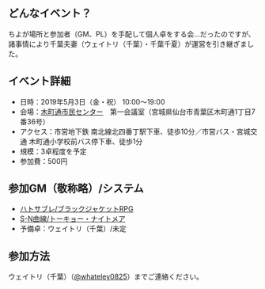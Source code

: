 ## どんなイベント？
ちよが場所と参加者（GM、PL）を手配して個人卓をする会…だったのですが、諸事情により千葉夫妻（ウェイトリ（千葉）・千葉千夏）が運営を引き継ぎました。

## イベント詳細
- 日時：2019年5月3日（金・祝） 10:00～19:00  
- 会場：[木町通市民センター](http://www.hm-sendai.jp/siminc/sisetu/aoba17.html)　第一会議室（宮城県仙台市青葉区木町通1丁目7番36号）
- アクセス：市営地下鉄 南北線北四番丁駅下車、徒歩10分／市営バス・宮城交通 木町通小学校前バス停下車、徒歩1分
- 規模：3卓程度を予定  
- 参加費：500円

## 参加GM（敬称略）/システム
- [ハトサブレ/ブラックジャケットRPG](game_ht.html)
- [S-N曲線/トーキョー・ナイトメア](game_sn.html)
- 予備卓：ウェイトリ（千葉）/未定

## 参加方法
ウェイトリ（千葉）（[@whateley0825](https://twitter.com/whateley0825)）までご連絡ください。
